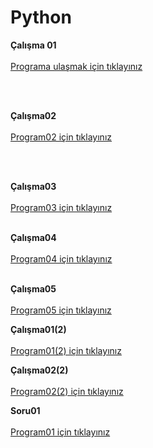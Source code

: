 # Python
**Çalışma 01**
<br>
<br>
[Programa ulaşmak için tıklayınız](https://github.com/Ardayucel325/Python/commit/394a0e06216cd0799159f3953238db029e40b61d)

<br>
<br>

**Çalışma02** 
<br>
<br>
[Program02 için tıklayınız](https://github.com/Ardayucel325/Python/commit/309c1e8606c0fdf403b8932f953344a95050cd97)

<br>
<br>

**Çalışma03** 
<br>
<br>
[Program03 için tıklayınız](https://github.com/Ardayucel325/Python/commit/985f96fc20d2c00bad097840319bcbacf0a22a0e)
<br>
<br>

**Çalışma04** 
<br>
<br>
[Program04 için tıklayınız](https://github.com/Ardayucel325/Python/commit/fe83301094faa8b6cb6aeedfd0f1acfe3e81f511)
<br>
<br>

**Çalışma05** 
<br>
<br>
[Program05 için tıklayınız](https://github.com/Ardayucel325/Python/commit/aa74a81af1396e6183c12e6721028b7502a8216c)

**Çalışma01(2)** 
<br>
<br>
[Program01(2) için tıklayınız](https://github.com/Ardayucel325/Python/commit/6f4c28b4a1b6d2de75b4347beebb08a68a34cd5b)

**Çalışma02(2)** 
<br>
<br>
[Program02(2) için tıklayınız](https://github.com/Ardayucel325/Python/blob/main/%C3%87al%C4%B1%C5%9Fma02(2))

**Soru01** 
<br>
<br>
[Program01 için tıklayınız](https://github.com/Ardayucel325/Python/blob/main/Soru01)
